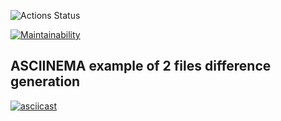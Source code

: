 ![Actions Status](https://github.com/sahaviev/frontend-project-lvl2/workflows/Base%20check/badge.svg)

[![Maintainability](https://api.codeclimate.com/v1/badges/b09d8e9d0dfb452ed3e3/maintainability)](https://codeclimate.com/github/sahaviev/frontend-project-lvl2/maintainability)

## ASCIINEMA example of 2 files difference generation
[![asciicast](https://asciinema.org/a/377496.svg)](https://asciinema.org/a/377496)
